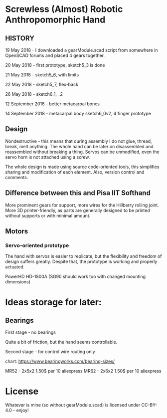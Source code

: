 # Screwless (Almost) Robotic Anthropomorphic Hand

## HISTORY

19 May 2018 - I downloaded a gearModule.scad script from somewhere in OpenSCAD forums and placed 4 gears together.

20 May 2018 - first prototype, sketch5_3 is done

21 May 2018 - sketch5_6, with limits

22 May 2018 - sketch5_7, flex-back

26 May 2018 - sketch6_1, _2

12 September 2018 - better metacarpal bones

14 September 2018 - metacarpal body sketch6_0v2, 4 finger prototype


## Design

Nondestructive - this means that during assembly I do not glue, thread, break, melt anything. The whole hand
can be later on disassembled and reassembled without breaking a thing. Servos can be unmodified, even the servo horn is not
attached using a screw.

The whole design is made using source code-oriented tools, this simplifies sharing and modification of each element. Also, version control and comments.

## Difference between this and Pisa IIT Softhand

More prominent gears for support, more wires for the Hillberry rolling joint. More 3D printer-friendly, as parts are generally designed to be printed without supports or with minimal amount.


## Motors

### Servo-oriented prototype

The hand with servos is easier to replicate, but the flexibility and freedom of design suffers greatly. Despite that, the prototype is working and properly actuated.

PowerHD HD-1800A (SG90 should work too with changed mounting dimensions)


# Ideas storage for later:

## Bearings

First stage - no bearings

Quite a bit of friction, but the hand seems controllable.

Second stage - for control wire routing only

chart:
https://www.bearingworks.com/bearing-sizes/

MR52 - 2x5x2  1.50$ per 10 aliexpress
MR62 - 2x6x2  1.50$ per 10 aliexpress

# License

Whatever is mine (so without gearModule.scad) is licensed under CC-BY-4.0 - enjoy!

